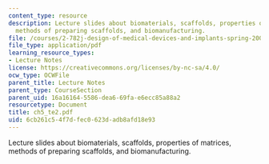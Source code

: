 ```yaml
---
content_type: resource
description: Lecture slides about biomaterials, scaffolds, properties of matrices,
  methods of preparing scaffolds, and biomanufacturing.
file: /courses/2-782j-design-of-medical-devices-and-implants-spring-2006/6cb261c54f7dfec0623dadb8afd18e93_ch5_te2.pdf
file_type: application/pdf
learning_resource_types:
- Lecture Notes
license: https://creativecommons.org/licenses/by-nc-sa/4.0/
ocw_type: OCWFile
parent_title: Lecture Notes
parent_type: CourseSection
parent_uid: 16a16164-5586-dea6-69fa-e6ecc85a88a2
resourcetype: Document
title: ch5_te2.pdf
uid: 6cb261c5-4f7d-fec0-623d-adb8afd18e93
---
```

Lecture slides about biomaterials, scaffolds, properties of matrices, methods of preparing scaffolds, and biomanufacturing.